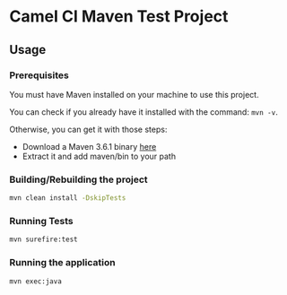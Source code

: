 # Camel CI Maven Test Project

## Usage

### Prerequisites

You must have Maven installed on your machine to use this project.

You can check if you already have it installed with the command: `mvn -v`.

Otherwise, you can get it with those steps:

- Download a Maven 3.6.1 binary [here](https://maven.apache.org/download.cgi)
- Extract it and add maven/bin to your path

### Building/Rebuilding the project

```bash
mvn clean install -DskipTests
```

### Running Tests

```bash
mvn surefire:test
```

### Running the application

```bash
mvn exec:java
```
